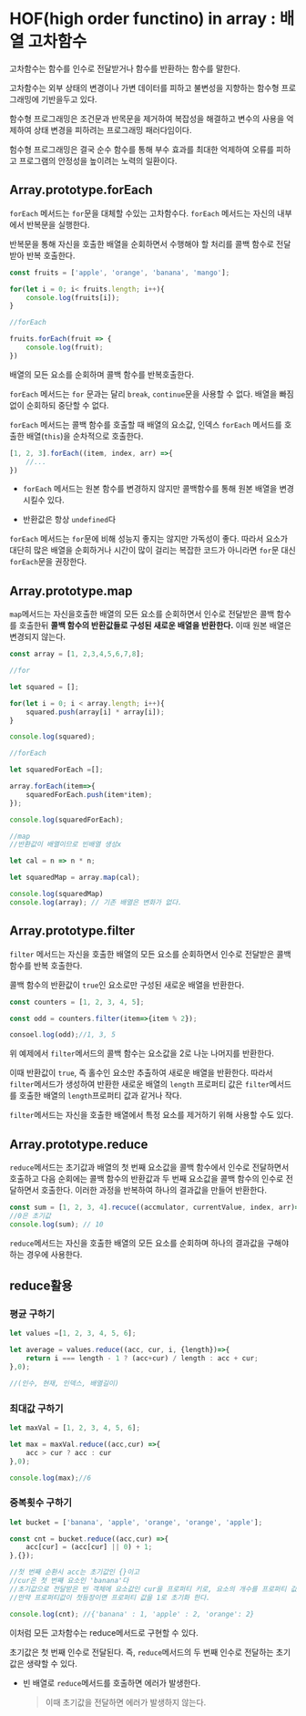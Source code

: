 # HOF(high order functino) in array : 배열 고차함수

고차함수는 함수를 인수로 전달받거나 함수를 반환하는 함수를 말한다.

고차함수는 외부 상태의 변경이나 가변 데이터를 피하고 불변성을 지향하는 함수형 프로그래밍에 기반을두고 있다.

함수형 프로그래밍은 조건문과 반목문을 제거하여 복잡성을 해결하고 변수의 사용을 억제하여 상태 변경을 피하려는 프로그래밍 패러다임이다.

험수형 프로그래밍은 결국 순수 함수를 통해 부수 효과를 최대한 억제하여 오류를 피하고 프로그램의 안정성을 높이려는 노력의 일환이다.


## Array.prototype.forEach

`forEach` 메서드는 `for`문을 대체할 수있는 고차함수다. `forEach` 메서드는 자신의 내부에서 반복문을 실행한다.

반복문을 통해 자신을 호출한 배열을 순회하면서 수행해야 할 처리를 콜백 함수로 전달받아 반복 호출한다.

```js
const fruits = ['apple', 'orange', 'banana', 'mango'];

for(let i = 0; i< fruits.length; i++){
    console.log(fruits[i]);
}

//forEach

fruits.forEach(fruit => {
    console.log(fruit);
})
```
배열의 모든 요소를 순회하며 콜백 함수를 반복호출한다.

`forEach` 메서드는 `for` 문과는 달리 `break`, `continue`문을 사용할 수 없다. 배열을 빠짐없이 순회하되 중단할 수 없다.

`forEach` 메서드는 콜백 함수를 호출할 때 배열의 요소값, 인덱스 `forEach` 메서드를 호출한 배열(`this`)을 순차적으로 호출한다.

```js
[1, 2, 3].forEach((item, index, arr) =>{
    //...
})
```

* `forEach` 메서드는 원본 함수를 변경하지 않지만 콜백함수를 통해 원본 배열을 변경 시킬수 있다. 

* 반환값은 항상 `undefined`다

`forEach` 메서드는 `for`문에 비해 성능지 좋지는 않지만 가독성이 좋다. 따라서 요소가 대단히 많은 배열을 순회하거나 시간이 많이 걸리는 복잡한 코드가 아니라면 `for`문 대신 `forEach`문을 권장한다.

## Array.prototype.map

`map`메서드는 자신을호출한 배열의 모든 요소를 순회하면서 인수로 전달받은 콜백 함수를 호출한뒤 **콜백 함수의 반환값들로 구성된 새로운 배열을 반환한다.** 이때 원본 배열은 변경되지 않는다.

```js
const array = [1, 2,3,4,5,6,7,8];

//for

let squared = [];

for(let i = 0; i < array.length; i++){
    squared.push(array[i] * array[i]);
}

console.log(squared); 

//forEach

let squaredForEach =[];

array.forEach(item=>{
    squaredForEach.push(item*item);
});

console.log(squaredForEach);

//map
//반환값이 배열이므로 빈배열 생성x

let cal = n => n * n;

let squaredMap = array.map(cal);

console.log(squaredMap)
console.log(array); // 기존 배열은 변화가 없다.
```

## Array.prototype.filter

`filter` 메서드는 자신을 호출한 배열의 모든 요소를 순회하면서 인수로 전달받은 콜백 함수를 반복 호출한다.

콜백 함수의 반환값이 `true`인 요소로만 구성된 새로운 배열을 반환한다.

```js
const counters = [1, 2, 3, 4, 5];

const odd = counters.filter(item=>{item % 2});

consoel.log(odd);//1, 3, 5
```

위 예제에서 `filter`메서드의 콜백 함수는 요소값을 2로 나눈 나머지를 반환한다.

이때 반환값이 `true`, 즉 홀수인 요소만 추출하여 새로운 배열을 반환한다.
따라서 `filter`메서드가 생성하여 반환한 새로운 배열의 `length` 프로퍼티 값은 `filter`메서드를 호출한 배열의 `length`프로퍼티 값과 같거나 작다.

`filter`메서드는 자신을 호출한 배열에서 특정 요소를 제거하기 위해 사용할 수도 있다.

## Array.prototype.reduce

`reduce`메서드는 초기값과 배열의 첫 번째 요소값을 콜백 함수에서 인수로 전달하면서 호출하고 다음 순회에는 콜백 함수의 반환값과 두 번째 요소값을 콜백 함수의 인수로 전달하면서 호출한다.
이러한 과정을 반복하여 하나의 결과값을 만들어 반환한다.

```js
const sum = [1, 2, 3, 4].recuce((accmulator, currentValue, index, arr)=> accumlator + currentValue, 0);
//0은 초기값
console.log(sum); // 10
```

`reduce`메서드는 자신을 호출한 배열의 모든 요소를 순회하며 하나의 결과값을 구해야 하는 경우에 사용한다.

## reduce활용

### 평균 구하기

```js
let values =[1, 2, 3, 4, 5, 6];

let average = values.reduce((acc, cur, i, {length})=>{
    return i === length - 1 ? (acc+cur) / length : acc + cur;
},0);

//(인수, 현재, 인덱스, 배열길이)
```

### 최대값 구하기

```js
let maxVal = [1, 2, 3, 4, 5, 6];

let max = maxVal.reduce((acc,cur) =>{
    acc > cur ? acc : cur
},0);

console.log(max);//6
```

### 중복횟수 구하기

```js
let bucket = ['banana', 'apple', 'orange', 'orange', 'apple'];

const cnt = bucket.reduce((acc,cur) =>{
    acc[cur] = (acc[cur] || 0) + 1;
},{});

//첫 번째 순환시 acc는 초기값인 {}이고
//cur은 첫 번째 요소인 'banana'다
//초기값으로 전달받은 빈 객체에 요소값인 cur을 프로퍼티 키로, 요소의 개수를 프로퍼티 값으로 할당한다.
//만약 프로퍼티값이 첫등장이면 프로퍼티 값을 1로 초기화 한다.

console.log(cnt); //{'banana' : 1, 'apple' : 2, 'orange': 2}
```

이처럼 모든 고차함수는 reduce메서드로 구현할 수 있다. 

초기값은 첫 번째 인수로 전달된다. 즉, `reduce`메서드의 두 번째 인수로 전달하는 초기값은 생략할 수 있다.

* 빈 배열로 `reduce`메서드를 호출하면 에러가 발생한다.
  >이때 초기값을 전달하면 에러가 발생하지 않는다.

